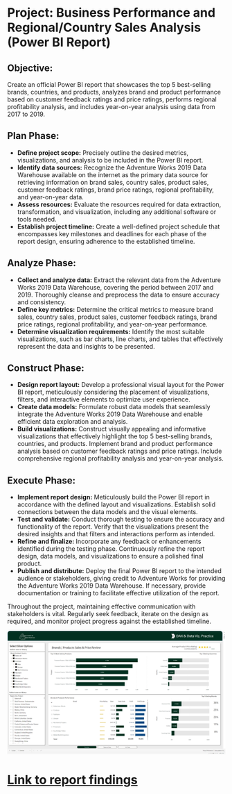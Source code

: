 # Project: Business Performance and Regional/Country Sales Analysis (Power BI Report)

## Objective: <br>
Create an official Power BI report that showcases the top 5 best-selling brands, countries, and products, analyzes brand and product performance based on customer feedback ratings and price ratings, performs regional profitability analysis, and includes year-on-year analysis using data from 2017 to 2019.


## Plan Phase:
- <strong>Define project scope:</strong> Precisely outline the desired metrics, visualizations, and analysis to be included in the Power BI report.
- <strong>Identify data sources:</strong> Recognize the Adventure Works 2019 Data Warehouse available on the internet as the primary data source for retrieving information on brand sales, country sales, product sales, customer feedback ratings, brand price ratings, regional profitability, and year-on-year data.
- <strong>Assess resources:</strong> Evaluate the resources required for data extraction, transformation, and visualization, including any additional software or tools needed.
- <strong>Establish project timeline:</strong> Create a well-defined project schedule that encompasses key milestones and deadlines for each phase of the report design, ensuring adherence to the established timeline.


## Analyze Phase:
- <strong>Collect and analyze data:</strong> Extract the relevant data from the Adventure Works 2019 Data Warehouse, covering the period between 2017 and 2019. Thoroughly cleanse and preprocess the data to ensure accuracy and consistency.
- <strong>Define key metrics:</strong> Determine the critical metrics to measure brand sales, country sales, product sales, customer feedback ratings, brand price ratings, regional profitability, and year-on-year performance.
- <strong>Determine visualization requirements:</strong> Identify the most suitable visualizations, such as bar charts, line charts, and tables that effectively represent the data and insights to be presented.


## Construct Phase:
- <strong>Design report layout:</strong> Develop a professional visual layout for the Power BI report, meticulously considering the placement of visualizations, filters, and interactive elements to optimize user experience.
- <strong>Create data models:</strong> Formulate robust data models that seamlessly integrate the Adventure Works 2019 Data Warehouse and enable efficient data exploration and analysis.
- <strong>Build visualizations:</strong> Construct visually appealing and informative visualizations that effectively highlight the top 5 best-selling brands, countries, and products. Implement brand and product performance analysis based on customer feedback ratings and price ratings. Include comprehensive regional profitability analysis and year-on-year analysis.


## Execute Phase:
- <strong>Implement report design:</strong> Meticulously build the Power BI report in accordance with the defined layout and visualizations. Establish solid connections between the data models and the visual elements.
- <strong>Test and validate:</strong> Conduct thorough testing to ensure the accuracy and functionality of the report. Verify that the visualizations present the desired insights and that filters and interactions perform as intended.
- <strong>Refine and finalize:</strong> Incorporate any feedback or enhancements identified during the testing phase. Continuously refine the report design, data models, and visualizations to ensure a polished final product.
- <strong>Publish and distribute:</strong> Deploy the final Power BI report to the intended audience or stakeholders, giving credit to Adventure Works for providing the Adventure Works 2019 Data Warehouse. If necessary, provide documentation or training to facilitate effective utilization of the report.


Throughout the project, maintaining effective communication with stakeholders is vital. Regularly seek feedback, iterate on the design as required, and monitor project progress against the established timeline.





![Front Page](https://github.com/dataopskenn/pbi-report-samples/blob/main/business_performance_report_2/Screenshot%20(157).png)
# [Link to report findings](https://app.powerbi.com/view?r=eyJrIjoiYzlmNzdlNDUtMTVlMi00NGI4LTllMTEtMTQ2Y2Y5NzIyMzY0IiwidCI6IjliNTk3NjNmLTc2NDktNDM0Zi1iNGJmLWRmYTg3NGU4OGY4NyJ9)
